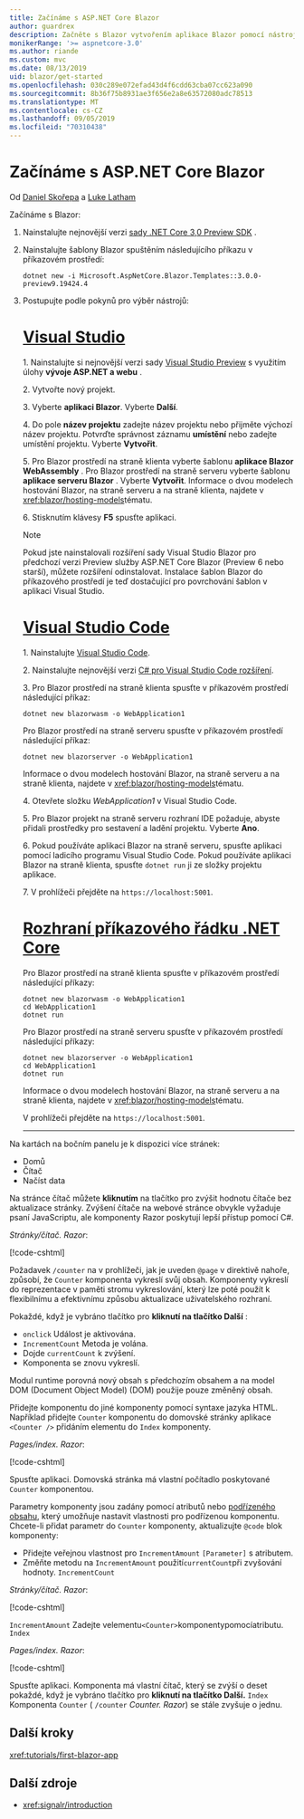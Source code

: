 ```yaml
---
title: Začínáme s ASP.NET Core Blazor
author: guardrex
description: Začněte s Blazor vytvořením aplikace Blazor pomocí nástrojů podle vašeho výběru.
monikerRange: '>= aspnetcore-3.0'
ms.author: riande
ms.custom: mvc
ms.date: 08/13/2019
uid: blazor/get-started
ms.openlocfilehash: 030c289e072efad43d4f6cdd63cba07cc623a090
ms.sourcegitcommit: 8b36f75b8931ae3f656e2a8e63572080adc78513
ms.translationtype: MT
ms.contentlocale: cs-CZ
ms.lasthandoff: 09/05/2019
ms.locfileid: "70310438"
---
```

# <a name="get-started-with-aspnet-core-blazor"></a>Začínáme s ASP.NET Core Blazor

Od [Daniel Skořepa](https://github.com/danroth27) a [Luke Latham](https://github.com/guardrex)

Začínáme s Blazor:

1. Nainstalujte nejnovější verzi [sady .NET Core 3,0 Preview SDK](https://dotnet.microsoft.com/download/dotnet-core/3.0) .

1. Nainstalujte šablony Blazor spuštěním následujícího příkazu v příkazovém prostředí:

   ```console
   dotnet new -i Microsoft.AspNetCore.Blazor.Templates::3.0.0-preview9.19424.4
   ```

1. Postupujte podle pokynů pro výběr nástrojů:

   # <a name="visual-studiotabvisual-studio"></a>[Visual Studio](#tab/visual-studio)

   1\. Nainstalujte si nejnovější verzi sady [Visual Studio Preview](https://visualstudio.com/vs/preview) s využitím úlohy **vývoje ASP.NET a webu** .

   2\. Vytvořte nový projekt.

   3\. Vyberte **aplikaci Blazor**. Vyberte **Další**.

   4\. Do pole **název projektu** zadejte název projektu nebo přijměte výchozí název projektu. Potvrďte správnost záznamu **umístění** nebo zadejte umístění projektu. Vyberte **Vytvořit**.

   5\. Pro Blazor prostředí na straně klienta vyberte šablonu **aplikace Blazor WebAssembly** . Pro Blazor prostředí na straně serveru vyberte šablonu **aplikace serveru Blazor** . Vyberte **Vytvořit**. Informace o dvou modelech hostování Blazor, na straně serveru a na straně klienta, najdete v <xref:blazor/hosting-models>tématu.

   6\. Stisknutím klávesy **F5** spusťte aplikaci.

   > [!NOTE]
   > Pokud jste nainstalovali rozšíření sady Visual Studio Blazor pro předchozí verzi Preview služby ASP.NET Core Blazor (Preview 6 nebo starší), můžete rozšíření odinstalovat. Instalace šablon Blazor do příkazového prostředí je teď dostačující pro povrchování šablon v aplikaci Visual Studio.

   # <a name="visual-studio-codetabvisual-studio-code"></a>[Visual Studio Code](#tab/visual-studio-code)

   1\. Nainstalujte [Visual Studio Code](https://code.visualstudio.com/).

   2\. Nainstalujte nejnovější verzi [ C# pro Visual Studio Code rozšíření](https://marketplace.visualstudio.com/items?itemName=ms-vscode.csharp).

   3\. Pro Blazor prostředí na straně klienta spusťte v příkazovém prostředí následující příkaz:

      ```console
      dotnet new blazorwasm -o WebApplication1
      ```

      Pro Blazor prostředí na straně serveru spusťte v příkazovém prostředí následující příkaz:

      ```console
      dotnet new blazorserver -o WebApplication1
      ```

      Informace o dvou modelech hostování Blazor, na straně serveru a na straně klienta, najdete v <xref:blazor/hosting-models>tématu.

   4\. Otevřete složku *WebApplication1* v Visual Studio Code.

   5\. Pro Blazor projekt na straně serveru rozhraní IDE požaduje, abyste přidali prostředky pro sestavení a ladění projektu. Vyberte **Ano**.

   6\. Pokud používáte aplikaci Blazor na straně serveru, spusťte aplikaci pomocí ladicího programu Visual Studio Code. Pokud používáte aplikaci Blazor na straně klienta, spusťte `dotnet run` ji ze složky projektu aplikace.

   7\. V prohlížeči přejděte na `https://localhost:5001`.

   <!--

   # [Visual Studio for Mac](#tab/visual-studio-mac)

   1\. Install [Visual Studio for Mac](https://visualstudio.microsoft.com/vs/mac/). Switch the [Update channel to Preview](/visualstudio/mac/install-preview).

   2\. Select **File** > **New Solution** or **New Project**.

   3\. In the sidebar, select **.NET Core** > **App**.

   4\. For a Blazor server-side experience, select the **Blazor Server App** template. For a Blazor client-side experience, select the **Blazor WebAssembly App** template. Select **Next**. For information on the two Blazor hosting models, server-side and client-side, see <xref:blazor/hosting-models>.

   5\. The **Target Framework** defaults to **.NET Core 3.0**. Select **Next**.

   6\. In the **Project Name** field, enter `WebApplication1`. Select **Create**.

   7\. Select **Run** > **Run Without Debugging** to run the app *without the debugger*. Running with the debugger isn't supported at this time.

   -->

   # <a name="net-core-clitabnetcore-cli"></a>[Rozhraní příkazového řádku .NET Core](#tab/netcore-cli/)

   Pro Blazor prostředí na straně klienta spusťte v příkazovém prostředí následující příkazy:

   ```console
   dotnet new blazorwasm -o WebApplication1
   cd WebApplication1
   dotnet run
   ```

   Pro Blazor prostředí na straně serveru spusťte v příkazovém prostředí následující příkazy:

   ```console
   dotnet new blazorserver -o WebApplication1
   cd WebApplication1
   dotnet run
   ```

   Informace o dvou modelech hostování Blazor, na straně serveru a na straně klienta, najdete v <xref:blazor/hosting-models>tématu.

   V prohlížeči přejděte na `https://localhost:5001`.

   ---

Na kartách na bočním panelu je k dispozici více stránek:

* Domů
* Čítač
* Načíst data

Na stránce čítač můžete **kliknutím** na tlačítko pro zvýšit hodnotu čítače bez aktualizace stránky. Zvýšení čítače na webové stránce obvykle vyžaduje psaní JavaScriptu, ale komponenty Razor poskytují lepší přístup pomocí C#.

*Stránky/čítač. Razor*:

[!code-cshtml[](get-started/samples_snapshot/3.x/Counter1.razor?highlight=7,12-15)]

Požadavek `/counter` na v prohlížeči, jak je uveden `@page` v direktivě nahoře, způsobí, že `Counter` komponenta vykreslí svůj obsah. Komponenty vykreslí do reprezentace v paměti stromu vykreslování, který lze poté použít k flexibilnímu a efektivnímu způsobu aktualizace uživatelského rozhraní.

Pokaždé, když je vybráno tlačítko pro **kliknutí na tlačítko Další** :

* `onclick` Událost je aktivována.
* `IncrementCount` Metoda je volána.
* Dojde `currentCount` k zvýšení.
* Komponenta se znovu vykreslí.

Modul runtime porovná nový obsah s předchozím obsahem a na model DOM (Document Object Model) (DOM) použije pouze změněný obsah.

Přidejte komponentu do jiné komponenty pomocí syntaxe jazyka HTML. Například přidejte `Counter` komponentu do domovské stránky aplikace `<Counter />` přidáním elementu do `Index` komponenty.

*Pages/index. Razor*:

[!code-cshtml[](get-started/samples_snapshot/3.x/Index1.razor?highlight=7)]

Spusťte aplikaci. Domovská stránka má vlastní počítadlo poskytované `Counter` komponentou.

Parametry komponenty jsou zadány pomocí atributů nebo [podřízeného obsahu](xref:blazor/components#child-content), který umožňuje nastavit vlastnosti pro podřízenou komponentu. Chcete-li přidat parametr do `Counter` komponenty, aktualizujte `@code` blok komponenty:

* Přidejte veřejnou vlastnost pro `IncrementAmount` `[Parameter]` s atributem.
* Změňte metodu na `IncrementAmount` použití`currentCount`při zvyšování hodnoty. `IncrementCount`

*Stránky/čítač. Razor*:

[!code-cshtml[](get-started/samples_snapshot/3.x/Counter2.razor?highlight=12-13,17)]

`IncrementAmount` Zadejte velementu`<Counter>`komponentypomocíatributu. `Index`

*Pages/index. Razor*:

[!code-cshtml[](get-started/samples_snapshot/3.x/Index2.razor?highlight=7)]

Spusťte aplikaci. Komponenta má vlastní čítač, který se zvýší o deset pokaždé, když je vybráno tlačítko pro **kliknutí na tlačítko Další.** `Index` Komponenta `Counter` ( `/counter` *Counter. Razor*) se stále zvyšuje o jednu.

## <a name="next-steps"></a>Další kroky

<xref:tutorials/first-blazor-app>

## <a name="additional-resources"></a>Další zdroje

* <xref:signalr/introduction>
